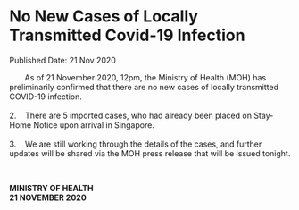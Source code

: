<html>
    <meta http-equiv="Content-Type" content="text/html; charset=utf-8"/>
    <meta charset="utf-8"/>
    <title>No New Cases of Locally Transmitted Covid-19 Infection</title>
    <body><h1>No New Cases of Locally Transmitted Covid-19 Infection</h1>
    <p>Published Date: 21 Nov 2020</p> <p>&nbsp; &nbsp; &nbsp; &nbsp;As of 21 November 2020, 12pm, the Ministry of Health (MOH) has preliminarily confirmed that there are no new cases of locally transmitted COVID-19 infection.&nbsp; <br><br>2.&nbsp; &nbsp; There are 5 imported cases, who had already been placed on Stay-Home Notice upon arrival in Singapore. <br><br>3.&nbsp; &nbsp; We are still working through the details of the cases, and further updates will be shared via the MOH press release that will be issued tonight.</p> <p>&nbsp;</p> <div> <p><strong>MINISTRY OF HEALTH<br></strong><strong>21 NOVEMBER 2020</strong></p> </div></body>
</html>